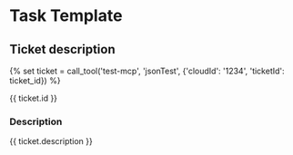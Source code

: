 # Task Template

## Ticket description

{% set ticket = call_tool('test-mcp', 'jsonTest', {'cloudId': '1234', 'ticketId': ticket_id}) %}

{{ ticket.id }}

### Description
{{ ticket.description }}

